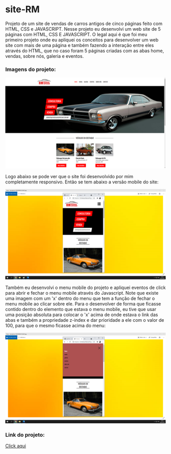 # site-RM
Projeto de um site de vendas de carros  antigos de cinco páginas feito com HTML, CSS e JAVASCRIPT.
Nesse projeto eu desenvolvi um web site de 5 páginas com HTML, CSS E JAVASCRIPT. O legal aqui é que foi meu primeiro projeto onde eu apliquei os conceitos para desenvolver 
um web site com mais de uma página e também fazendo a interação entre eles através do HTML, que no caso foram 5 páginas criadas com as abas home, vendas, sobre nós, galeria e eventos.

<h3>Imagens do projeto:</h3>
<img src="https://github.com/sian19/site-RM/blob/master/images/Img-projeto1.png">

<p>Logo abaixo se pode ver que o site foi desenvolvido por mim completamente responsivo. Então se tem abaixo a versão mobile do site:</p>
<img src="https://github.com/sian19/site-RM/blob/master/images/Img-projeto2.png">

<p>Também eu desenvolvi o menu mobile do projeto e apliquei eventos de click para abrir e fechar o menu mobile através do Javascript. Note que existe uma imagem
com um 'x' dentro do menu que tem a função de fechar o menu mobile ao clicar sobre ele. Para o desenvolver de forma que ficasse contido dentro do elemento que estava o menu mobile, eu tive que usar uma posição absoluta para colocar o 'x' acima de onde estava o link das abas e também a propriedade z-index e dar prioridade a ele com o valor de 100,
para que o mesmo ficasse acima do menu:</p>
<img src="https://github.com/sian19/site-RM/blob/master/images/Img-projeto3.png">

<h3>Link do projeto:</h3>
<a href="https://site-rm.vercel.app/index.html">Click aqui</a>
